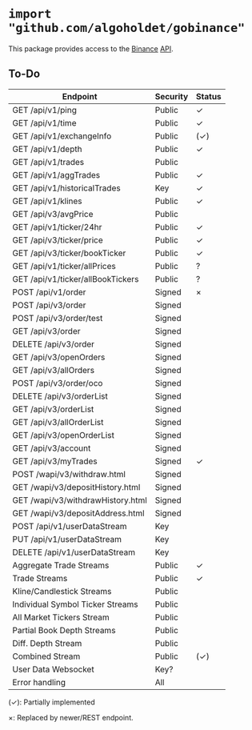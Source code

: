 # `import "github.com/algoholdet/gobinance"`

This package provides access to the [Binance](https://binance.com/) [API](https://github.com/binance-exchange/binance-official-api-docs).

## To-Do

| Endpoint                          | Security | Status |
|-----------------------------------|----------|--------|
| GET /api/v1/ping                  | Public   | ✓      |
| GET /api/v1/time                  | Public   | ✓      |
| GET /api/v1/exchangeInfo          | Public   | (✓)    |
| GET /api/v1/depth                 | Public   | ✓      |
| GET /api/v1/trades                | Public   |        |
| GET /api/v1/aggTrades             | Public   | ✓      |
| GET /api/v1/historicalTrades      | Key      | ✓      |
| GET /api/v1/klines                | Public   | ✓      |
| GET /api/v3/avgPrice              | Public   |        |
| GET /api/v1/ticker/24hr           | Public   | ✓      |
| GET /api/v3/ticker/price          | Public   | ✓      |
| GET /api/v3/ticker/bookTicker     | Public   | ✓      |
| GET /api/v1/ticker/allPrices      | Public   | ?      |
| GET /api/v1/ticker/allBookTickers | Public   | ?      |
| POST /api/v1/order                | Signed   | ×      |
| POST /api/v3/order                | Signed   |        |
| POST /api/v3/order/test           | Signed   |        |
| GET /api/v3/order                 | Signed   |        |
| DELETE /api/v3/order              | Signed   |        |
| GET /api/v3/openOrders            | Signed   |        |
| GET /api/v3/allOrders             | Signed   |        |
| POST /api/v3/order/oco            | Signed   |        |
| DELETE /api/v3/orderList          | Signed   |        |
| GET /api/v3/orderList             | Signed   |        |
| GET /api/v3/allOrderList          | Signed   |        |
| GET /api/v3/openOrderList         | Signed   |        |
| GET /api/v3/account               | Signed   |        |
| GET /api/v3/myTrades              | Signed   | ✓      |
| POST /wapi/v3/withdraw.html       | Signed   |        |
| GET /wapi/v3/depositHistory.html  | Signed   |        |
| GET /wapi/v3/withdrawHistory.html | Signed   |        |
| GET /wapi/v3/depositAddress.html  | Signed   |        |
| POST /api/v1/userDataStream       | Key      |        |
| PUT /api/v1/userDataStream        | Key      |        |
| DELETE /api/v1/userDataStream     | Key      |        |
| Aggregate Trade Streams           | Public   | ✓      |
| Trade Streams                     | Public   | ✓      |
| Kline/Candlestick Streams         | Public   |        |
| Individual Symbol Ticker Streams  | Public   |        |
| All Market Tickers Stream         | Public   |        |
| Partial Book Depth Streams        | Public   |        |
| Diff. Depth Stream                | Public   |        |
| Combined Stream                   | Public   | (✓)    |
| User Data Websocket               | Key?     |        |
| Error handling                    | All      |        |

(✓): Partially implemented

×: Replaced by newer/REST endpoint.
